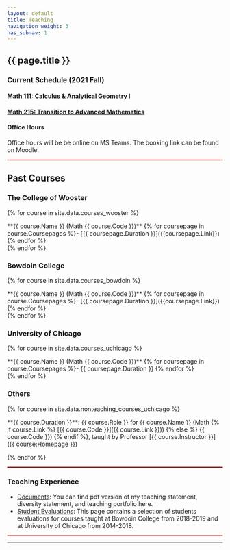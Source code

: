 ```yaml
---
layout: default
title: Teaching
navigation_weight: 3
has_subnav: 1
---
```


## {{ page.title }}


<div style="border-bottom: 2px  solid #800000;">

### Current Schedule (2021 Fall)

#### [Math 111: Calculus & Analytical Geometry I]()

#### [Math 215: Transition to Advanced Mathematics]()

#### Office Hours

Office hours will be be online on MS Teams. The booking link can be found on Moodle.


</div>


<div style="border-bottom: 2px  solid #800000;">

## Past Courses


### The College of Wooster


{% for course in site.data.courses_wooster %}
<div class="course">
**{{ course.Name }} (Math {{ course.Code }})** {% for coursepage in course.Coursepages %}- [{{ coursepage.Duration }}]({{coursepage.Link}}) {% endfor %}
</div>
{% endfor %}


### Bowdoin College


{% for course in site.data.courses_bowdoin %}
<div class="course">
**{{ course.Name }} (Math {{ course.Code }})** {% for coursepage in course.Coursepages %}- [{{ coursepage.Duration }}]({{coursepage.Link}}) {% endfor %}
</div>
{% endfor %}


### University of Chicago


{% for course in site.data.courses_uchicago %}
<div class="course">
**{{ course.Name }} (Math {{ course.Code }})** {% for coursepage in course.Coursepages %}- {{ coursepage.Duration }} {% endfor %}
</div>
{% endfor %}
  

### Others


{% for course in site.data.nonteaching_courses_uchicago %}
<div class="course">
**{{ course.Duration }}**: {{ course.Role }} for {{ course.Name }} (Math {% if course.Link %} [{{ course.Code }}]({{ course.Link }})) {% else %} {{ course.Code }}) {% endif %}, taught by Professor [{{ course.Instructor }}]({{ course:Homepage }})

</div>

{% endfor %}


</div>


<div style="border-bottom: 2px  solid #800000;">


### Teaching Experience


* [Documents](/teaching/statements): You can find pdf version of my teaching statement, diversity statement, and teaching portfolio here.
* [Student Evaluations](/teaching/evaluations): This page contains a selection of students evaluations for courses taught at Bowdoin College from 2018-2019 and at University of Chicago from 2014-2018.


</div>


---
